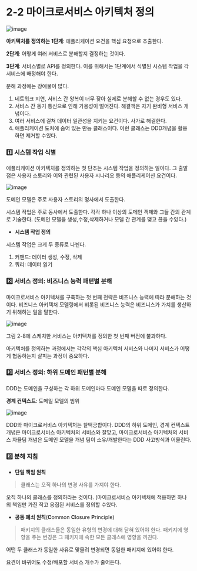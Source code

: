 # 2-2 마이크로서비스 아키텍처 정의

![image](https://user-images.githubusercontent.com/89118999/185356015-804e6fce-22c2-48cc-bf1c-85f4293993fe.png)

**아키텍처를 정의하는 1단계**: 애플리케이션 요건을 핵심 요청으로 추출한다. 

**2단계**: 어떻게 여러 서비스로 분해할지 결정하는 것이다. 

**3단계**: 서비스별로 API를 정의한다. 이를 위해서는 1단계에서 식별된 시스템 작업을 각 서비스에 배정해야 한다. 

분해 과정에는 장애물이 많다. 

1. 네트워크 지연, 서비스 간 왕복이 너무 잦아 실제로 분해할 수 없는 경우도 있다.
2. 서비스 간 동기 통신으로 인해 가용성이 떨어진다. 해결책은 자기 완비형 서비스 개념이다. 
3. 여러 서비스에 걸쳐 데이터 일관성을 지키는 요건이다. 사가로 해결한다.
4. 애플리케이션 도처에 숨어 있는 만능 클래스이다. 이런 클래스는 DDD개념을 활용하면 제거할 수있다.

### 1️⃣ 시스템 작업 식별

애플리케이션 아키텍처를 정의하는 첫 단추는 시스템 작업을 정의하는 일이다. 그 출발점은 사용자 스토리와 이와 관련된 사용자 시나리오 등의 애플리케이션 요건이다. 

![image](https://user-images.githubusercontent.com/89118999/185355580-cc6069d2-0783-4e25-b7e8-125fb818dad0.png)

 도메인 모델은 주로 사용자 스토리의 명사에서 도출한다. 

시스템 작업은 주로 동사에서 도출한다. 각각 하나 이상의 도메인 객체와 그들 간의 관계로 기술한다.  (도메인 모델을 생성,수정,삭제하거나 모델 간 관계를 맺고 끊을 수있다.)

- **시스템 작업 정의**

시스템 작업은 크게 두 종류로 나뉜다.

1. 커맨드: 데이터 생성, 수정, 삭제
2. 쿼리: 데이터 읽기

### 2️⃣ 서비스 정의: 비즈니스 능력 패턴별 분해

마이크로서비스 아키텍처를 구축하는 첫 번째 전략은 비즈니스 능력에 따라 분해하는 것이다. 비즈니스 아키텍처 모델링에서 비롯된 비즈니스 능력은 비즈니스가 가치를 생산하기 위해하는 일을 말한다. 

![image](https://user-images.githubusercontent.com/89118999/185355653-e6cd91fd-0e33-420f-a306-28160459bb4d.png)

그림 2-8에 스케치한 서비스는 아키텍처를 정의한 첫 번째 버전에 불과하다. 

아키텍처를 정의하는 과정에서는 각각의 핵심 아키텍처 서비스와 나머지 서비스가 어떻게 협동하는지 살피는 과정이 중요하다. 

### 3️⃣ 서비스 정의: 하위 도메인 패턴별 분해

DDD는 도메인을 구성하는 각 하위 도메인마다 도메인 모델을 따로 정의한다. 

**경계 컨텍스트**: 도메일 모델의 범위

![image](https://user-images.githubusercontent.com/89118999/185355710-ee1396c8-87b4-4181-9468-0a39123c1fa6.png)

DDD와 마이크로서비스 아키텍처는 찰떡궁합이다. DDD의 하위 도메인, 경계 컨텍스트 개념은 마이크로서비스 아키텍처의 서비스와 잘맞고, 마이크로서비스 아키텍처의 서비스 자율팀 개념은 도메인 모델을 개념 팀이 소유/개발한다는 DDD 사고방식과 어울린다.

### 3️⃣ 분해 지침

- **단일 책임 원칙**

> 클래스는 오직 하나의 변경 사유를 가져야 한다.
> 

오직 하나의 클래스를 정의하라는 것이다. (마이크로서비스 아키텍처에 적용하면 하나의 책임만 가진 작고 응집된 서비스를 정의할 수있다.

- **공동 폐쇠 원칙**(**C**ommon **C**losure **P**rinciple)

> 패키지의 클래스들은 동일한 유형의 변경에 대해 닫혀 있어야 한다. 패키지에 영향을 주는 변경은 그 패키지에 속한 모든 클래스에 영향을 끼친다.
> 

어떤 두 클래스가 동일한 사유로 맞물려 변경되면 동일한 패키지에 있어야 한다.

요견이 바뀌어도 수정/배포할 서비스 개수가 줄어든다.
